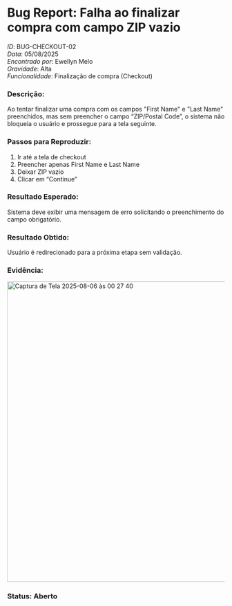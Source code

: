 # Bug Report: Falha ao finalizar compra com campo ZIP vazio

*ID*: BUG-CHECKOUT-02  
*Data*: 05/08/2025  
*Encontrado por*: Ewellyn Melo  
*Gravidade*: Alta  
*Funcionalidade*: Finalização de compra (Checkout)

### Descrição:
Ao tentar finalizar uma compra com os campos "First Name" e "Last Name" preenchidos, mas sem preencher o campo “ZIP/Postal Code”, o sistema não bloqueia o usuário e prossegue para a tela seguinte.

### Passos para Reproduzir:
1. Ir até a tela de checkout
2. Preencher apenas First Name e Last Name
3. Deixar ZIP vazio
4. Clicar em “Continue”

### Resultado Esperado:
Sistema deve exibir uma mensagem de erro solicitando o preenchimento do campo obrigatório.

### Resultado Obtido:
Usuário é redirecionado para a próxima etapa sem validação.

### Evidência:
<img width="1421" height="694" alt="Captura de Tela 2025-08-06 às 00 27 40" src="https://github.com/user-attachments/assets/39cb9203-8f5e-42ea-9afe-6db87d84540b" />

### Status: Aberto
